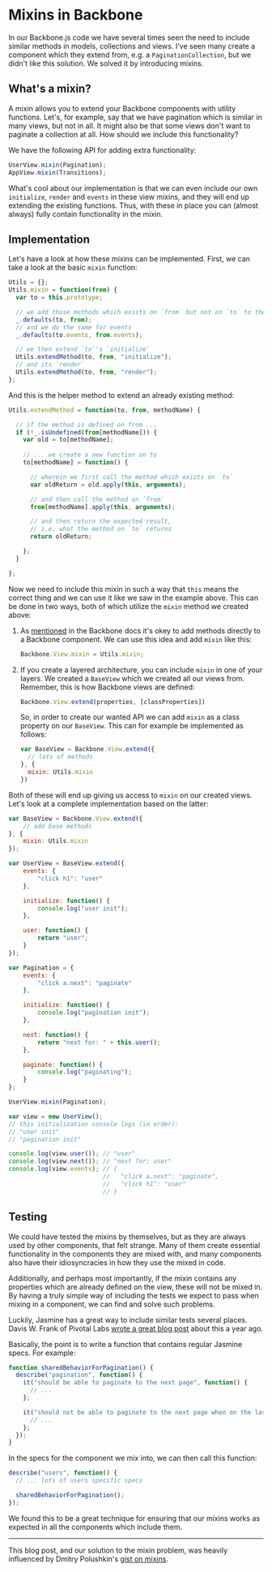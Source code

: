 Mixins in Backbone
==================

In our Backbone.js code we have several times seen the need to include
similar methods in models, collections and views. I've seen many create
a component which they extend from, e.g. a `PaginationCollection`, but
we didn't like this solution. We solved it by introducing mixins.

What's a mixin?
---------------

A mixin allows you to extend your Backbone components with utility
functions. Let's, for example, say that we have pagination which is
similar in many views, but not in all. It might also be that some views
don't want to paginate a collection at all. How should we include this
functionality?

We have the following API for adding extra functionality:

```javascript
UserView.mixin(Pagination);
AppView.mixin(Transitions);
```

What's cool about our implementation is that we can even include our own
`initialize`, `render` and `events` in these view mixins, and they will
end up extending the existing functions. Thus, with these in place you
can (almost always) fully contain functionality in the mixin.

Implementation
--------------

Let's have a look at how these mixins can be implemented. First, we can
take a look at the basic `mixin` function:

```javascript
Utils = {};
Utils.mixin = function(from) {
  var to = this.prototype;

  // we add those methods which exists on `from` but not on `to` to the latter
  _.defaults(to, from);
  // and we do the same for events
  _.defaults(to.events, from.events);

  // we then extend `to`'s `initialize`
  Utils.extendMethod(to, from, "initialize");
  // and its `render`
  Utils.extendMethod(to, from, "render");
};
```

And this is the helper method to extend an already existing method:

```javascript
Utils.extendMethod = function(to, from, methodName) {

  // if the method is defined on from ...
  if (!_.isUndefined(from[methodName])) {
    var old = to[methodName];
    
    // ... we create a new function on to
    to[methodName] = function() {

      // wherein we first call the method which exists on `to`
      var oldReturn = old.apply(this, arguments);

      // and then call the method on `from`
      from[methodName].apply(this, arguments);

      // and then return the expected result,
      // i.e. what the method on `to` returns
      return oldReturn;

    };
  }

};
```

Now we need to include this mixin in such a way that `this` means the
correct thing and we can use it like we saw in the example above. This
can be done in two ways, both of which utilize the `mixin` method we
created above:

1. As [mentioned](http://documentcloud.github.com/backbone/#FAQ-extending)
   in the Backbone docs it's okey to add methods directly to a Backbone
   component. We can use this idea and add `mixin` like this:

   ```javascript
   Backbone.View.mixin = Utils.mixin;
   ```
2. If you create a layered architecture, you can include `mixin` in one
   of your layers. We created a `BaseView` which we created all our
   views from. Remember, this is how Backbone views are defined:

   ```javascript
   Backbone.View.extend(properties, [classProperties])
   ```

   So, in order to create our wanted API we can add `mixin` as a class
   property on our `BaseView`. This can for example be implemented as
   follows:

   ```javascript
   var BaseView = Backbone.View.extend({
     // lots of methods
   }, {
     mixin: Utils.mixin
   })
   ```

Both of these will end up giving us access to `mixin` on our created
views. Let's look at a complete implementation based on the latter:

```javascript
var BaseView = Backbone.View.extend({
    // add base methods
}, {
    mixin: Utils.mixin
});

var UserView = BaseView.extend({
    events: {
        "click h1": "user"
    },

    initialize: function() {
        console.log("user init");
    },

    user: function() {
        return "user";
    }
});

var Pagination = {
    events: {
        "click a.next": "paginate"
    },

    initialize: function() {
        console.log("pagination init");
    },

    next: function() {
        return "next for: " + this.user();
    },

    paginate: function() {
        console.log("paginating");
    }
};

UserView.mixin(Pagination);

var view = new UserView();
// this initialization console logs (in order):
// "user init"
// "pagination init"

console.log(view.user()); // "user"
console.log(view.next()); // "next for: user"
console.log(view.events); // {
                          //   "click a.next": "paginate",
                          //   "click h1": "user"
                          // }
```

Testing
-------

We could have tested the mixins by themselves, but as they are always
used by other components, that felt strange. Many of them create
essential functionality in the components they are mixed with, and many
components also have their idiosyncracies in how they use the mixed in
code.

Additionally, and perhaps most importantly, if the mixin contains any
properties which are already defined on the view, these will not be
mixed in. By having a truly simple way of including the tests we expect
to pass when mixing in a component, we can find and solve such problems.

Luckily, Jasmine has a great way to include similar tests several
places. Davis W. Frank of Pivotal Labs [wrote a great blog
post](http://pivotallabs.com/users/dwfrank/blog/articles/1720-drying-up-jasmine-specs-with-shared-behavior)
about this a year ago.

Basically, the point is to write a function that contains regular
Jasmine specs. For example:

```javascript
function sharedBehaviorForPagination() {
  describe("pagination", function() {
    it("should be able to paginate to the next page", function() {
      // ...
    };

    it("should not be able to paginate to the next page when on the last page", function() {
      // ...
    };
  });
}
```

In the specs for the component we mix into, we can then call this
function:

```javascript
describe("users", function() {
  // ... lots of users specific specs

  sharedBehaviorForPagination();
});
```

We found this to be a great technique for ensuring that our mixins works
as expected in all the components which include them.

---

This blog post, and our solution to the mixin problem, was heavily
influenced by Dmitry Polushkin's [gist on
mixins](https://gist.github.com/1256695).
